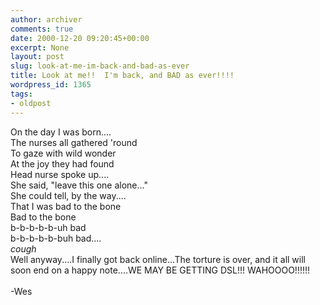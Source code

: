 ```yaml
---
author: archiver
comments: true
date: 2000-12-20 09:20:45+00:00
excerpt: None
layout: post
slug: look-at-me-im-back-and-bad-as-ever
title: Look at me!!  I'm back, and BAD as ever!!!!
wordpress_id: 1365
tags:
- oldpost
---
```


On the day I was born....<br />The nurses all gathered 'round<br />To gaze with wild wonder<br />At the joy they had found<br />Head nurse spoke up....<br />She said, "leave this one alone..."<br />She could tell, by the way....<br />That I was bad to the bone<br />Bad to the bone<br />b-b-b-b-b-uh bad<br />b-b-b-b-b-buh bad....<br />*cough*<br />Well anyway....I finally got back online...The torture is over, and it all will soon end on a happy note....WE MAY BE GETTING DSL!!! WAHOOOO!!!!!!<br /><br />-Wes
